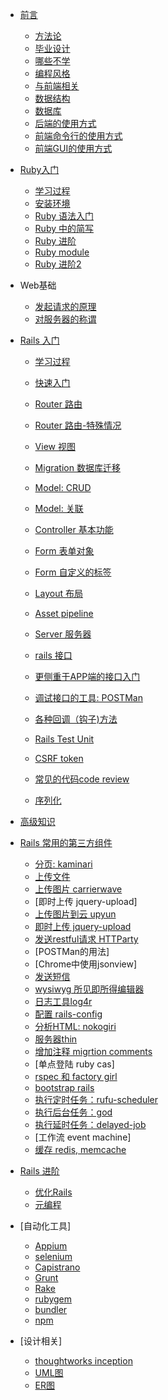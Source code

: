 * [前言](preface.md)
  * [方法论](methodologies.md)
  * [毕业设计](biye.md)
  * [哪些不学](buyongxue.md)
  * [编程风格](coding_convention.md)
  * [与前端相关](authentication.md)
  * [数据结构](data_structure.md)
  * [数据库](homework_database.md)
  * [后端的使用方式](database_server.md)
  * [前端命令行的使用方式](database_command_line.md)
  * [前端GUI的使用方式](database_gui.md)

* [Ruby入门](ruby_intro.md)
  * [学习过程](ruby_steps.md)
  * [安装环境](ruby_installation.md)
  * [Ruby 语法入门](ruby_basic.md)
  * [Ruby 中的简写](ruby_abbreviation.md)
  * [Ruby 进阶](ruby_jin_jie.md)
  * [Ruby module](ruby_module.md)
  * [Ruby 进阶2](ruby_advanced.md)

* Web基础
  * [发起请求的原理](network_basic.md)
  * [对服务器的称谓](server_names.md)

* [Rails 入门](part3_rails_premier.md)
  * [学习过程](rails_steps.md)
  * [快速入门](rails_tutorial_from_view.md)
  * [Router 路由](routes.md)
  * [Router 路由-特殊情况](routes_special.md)
  * [View 视图](rails_view.md)
  * [Migration 数据库迁移](migration.md)
  * [Model: CRUD ](crud.md)
  * [Model: 关联](assocication.md)
  * [Controller 基本功能](controller_junior.md)
  * [Form 表单对象](form_object.md)
  * [Form 自定义的标签](form_helpers.md)
  * [Layout 布局](layout.md)
  * [Asset pipeline](asset_pipeline.md)
  * [Server 服务器](rails_thin_deploy.md)
  * [rails 接口](interface_document.md)
  * [更侧重于APP端的接口入门](rails_interface.md)
  * [调试接口的工具: POSTMan](postman.md)
  * [各种回调（钩子)方法](hooks.md)

  * [Rails Test Unit](unit_test.md)
  * [CSRF token](csrf_token.md)
  * [常见的代码code review](code_review.md)
  * [序列化](serialization.md)
* [高级知识](advanced_rails.md)


* [Rails 常用的第三方组件](web_components/preface.md)
  * [分页: kaminari](web_components/kaminari.md)
  * [上传文件](web_components/basic_upload.md)
  * [上传图片 carrierwave](web_components/carrierwave.md)
  * [即时上传 jquery-upload]
  * [上传图片到云 upyun](web_components/upyun.md)
  * [即时上传 jquery-upload]()
  * [发送restful请求  HTTParty](web_components/httparty.md)
  * [POSTMan的用法]
  * [Chrome中使用jsonview]
  * [发送短信](web_components/sms.md)
  * [wysiwyg 所见即所得编辑器](web_components/wysiwyg_ckeditor.md)
  * [日志工具log4r](web_components/log4r.md)
  * [配置 rails-config](web_components/rails_config.md)
  * [分析HTML: nokogiri](web_components/nokogiri.md)
  * [服务器thin](web_components/thin.md)
  * [增加注释 migrtion comments](web_components/migration_comments.md)
  * [单点登陆 ruby cas]
  * [rspec 和 factory girl](web_components/rspec_and_factory_girl.md)
  * [bootstrap rails](web_components/bootstrap.md)
  * [执行定时任务：rufu-scheduler](rufus_scheduler.md)
  * [执行后台任务：god ](rails_god.md)
  * [执行延时任务：delayed-job](delayed_job.md)
  * [工作流 event machine]
  * [缓存 redis, memcache](web_components/redis_memcache.md)
* [Rails 进阶](part4_rails_advanced.md)
  * [优化Rails](part4_rails_advanced/optimzation.md)
  * [元编程](part4_rails_advanced/metaprogramming.md)
* [自动化工具]
  * [Appium](automation_tools/appium.md)
  * [selenium](automation_tools/selenium.md)
  * [Capistrano](automation_tools/capistrano.md)
  * [Grunt](automation_tools/grunt.md)
  * [Rake](automation_tools/rake.md)
  * [rubygem](automation_tools/ruby_gem.md)
  * [bundler](automation_tools/bundler.md)
  * [npm](automation_tools/npm.md)
* [设计相关]
  * [thoughtworks inception](part5_tools_and_theory/inception.md)
  * [UML图](part5_tools_and_theory/uml_diagram.md)
  * [ER图](part5_tools_and_theory/e-r_diagram.md)
